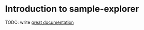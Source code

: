 # Introduction to sample-explorer

TODO: write [great documentation](http://jacobian.org/writing/what-to-write/)
